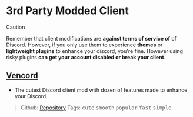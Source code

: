 # 3rd Party Modded Client

> [!CAUTION]
> Remember that client modifications are **against terms of service of** of Discord. However, if you only use them to experience __themes__ or __lightweight plugins__ to enhance your discord, you're fine. However using risky plugins **can get your account disabled or break your client**.

## [Vencord](https://vencord.dev/)
- The cutest Discord client mod with dozen of features made to enhance your Discord.

> Github: [Repository](https://github.com/Vendicated/Vencord)
> Tags: <kbd>cute</kbd> <kbd>smooth</kbd> <kbd>popular</kbd> <kbd>fast</kbd> <kbd>simple</kbd>